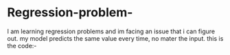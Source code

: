 # Regression-problem-
I am learning regression problems and im facing an issue that i can figure out. my model predicts the same value every time, no mater the input. 
this is the code:- 
